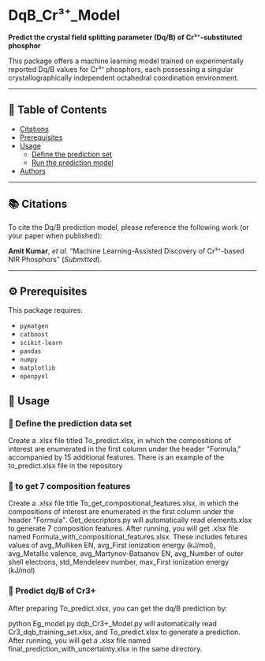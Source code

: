 # DqB_Cr³⁺_Model  
**Predict the crystal field splitting parameter (Dq/B) of Cr³⁺-substituted phosphor**

This package offers a machine learning model trained on experimentally reported Dq/B values for Cr³⁺ phosphors, each possessing a singular crystallographically independent octahedral coordination environment. 

---

## 📑 Table of Contents
- [Citations](#citations)  
- [Prerequisites](#prerequisites)  
- [Usage](#usage)  
  - [Define the prediction set](#define-the-prediction-set)  
  - [Run the prediction model](#run-the-prediction-model)  
- [Authors](#authors)  

---

## 📚 Citations  
To cite the Dq/B prediction model, please reference the following work (or your paper when published):

**Amit Kumar**, *et al.* “Machine Learning-Assisted Discovery of Cr³⁺-based NIR Phosphors” (*Submitted*).  

---

## ⚙️ Prerequisites  

This package requires:

- `pymatgen`  
- `catboost`  
- `scikit-learn`  
- `pandas`  
- `numpy`  
- `matplotlib`  
- `openpyxl`  

## 🚀 Usage
### 📄 Define the prediction data set
Create a .xlsx file titled To_predict.xlsx, in which the compositions of interest are enumerated in the first column under the header "Formula," accompanied by 15 additional features.
 There is an example of the to_predict.xlsx file in the repository
### 📄 to get 7 composition features
 Create a .xlsx file title To_get_compositional_features.xlsx, in which the compositions of interest are enumerated in the first column under the header "Formula". 
Get_descriptors.py will automatically read elements.xlsx to generate 7 composition features. After running, you will get .xlsx file named Formula_with_compositional_features.xlsx. 
These includes fetures values of 
avg_Mulliken EN, avg_First ionization energy (kJ/mol), avg_Metallic valence, avg_Martynov-Batsanov EN, avg_Number of outer shell electrons, std_Mendeleev number, max_First ionization energy (kJ/mol)
### 📄 Predict dq/B of Cr3+
After preparing To_predict.xlsx, you can get the dq/B prediction by:

python Eg_model.py
dqb_Cr3+_Model.py will automatically read Cr3_dqb_training_set.xlsx, and To_predict.xlsx to generate a prediction. After running, you will get a .xlsx file named final_prediction_with_uncertainty.xlsx in the same directory.
